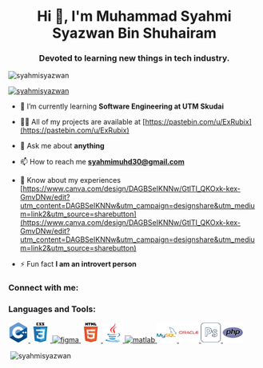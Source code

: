 <h1 align="center">Hi 👋, I'm Muhammad Syahmi Syazwan Bin Shuhairam</h1>
<h3 align="center">Devoted to learning new things in tech industry.</h3>

<p align="left"> <img src="https://komarev.com/ghpvc/?username=syahmisyazwan&label=Profile%20views&color=0e75b6&style=flat" alt="syahmisyazwan" /> </p>

<p align="left"> <a href="https://github.com/ryo-ma/github-profile-trophy"><img src="https://github-profile-trophy.vercel.app/?username=syahmisyazwan" alt="syahmisyazwan" /></a> </p>

- 🌱 I’m currently learning **Software Engineering at UTM Skudai**

- 👨‍💻 All of my projects are available at [https://pastebin.com/u/ExRubix](https://pastebin.com/u/ExRubix)

- 💬 Ask me about **anything**

- 📫 How to reach me **syahmimuhd30@gmail.com**

- 📄 Know about my experiences [https://www.canva.com/design/DAGBSeIKNNw/GtlTI_QKOxk-kex-GmvDNw/edit?utm_content=DAGBSeIKNNw&utm_campaign=designshare&utm_medium=link2&utm_source=sharebutton](https://www.canva.com/design/DAGBSeIKNNw/GtlTI_QKOxk-kex-GmvDNw/edit?utm_content=DAGBSeIKNNw&utm_campaign=designshare&utm_medium=link2&utm_source=sharebutton)

- ⚡ Fun fact **I am an introvert person**

<h3 align="left">Connect with me:</h3>
<p align="left">
</p>

<h3 align="left">Languages and Tools:</h3>
<p align="left"> <a href="https://www.w3schools.com/cpp/" target="_blank" rel="noreferrer"> <img src="https://raw.githubusercontent.com/devicons/devicon/master/icons/cplusplus/cplusplus-original.svg" alt="cplusplus" width="40" height="40"/> </a> <a href="https://www.w3schools.com/css/" target="_blank" rel="noreferrer"> <img src="https://raw.githubusercontent.com/devicons/devicon/master/icons/css3/css3-original-wordmark.svg" alt="css3" width="40" height="40"/> </a> <a href="https://www.figma.com/" target="_blank" rel="noreferrer"> <img src="https://www.vectorlogo.zone/logos/figma/figma-icon.svg" alt="figma" width="40" height="40"/> </a> <a href="https://www.w3.org/html/" target="_blank" rel="noreferrer"> <img src="https://raw.githubusercontent.com/devicons/devicon/master/icons/html5/html5-original-wordmark.svg" alt="html5" width="40" height="40"/> </a> <a href="https://www.java.com" target="_blank" rel="noreferrer"> <img src="https://raw.githubusercontent.com/devicons/devicon/master/icons/java/java-original.svg" alt="java" width="40" height="40"/> </a> <a href="https://www.mathworks.com/" target="_blank" rel="noreferrer"> <img src="https://upload.wikimedia.org/wikipedia/commons/2/21/Matlab_Logo.png" alt="matlab" width="40" height="40"/> </a> <a href="https://www.mysql.com/" target="_blank" rel="noreferrer"> <img src="https://raw.githubusercontent.com/devicons/devicon/master/icons/mysql/mysql-original-wordmark.svg" alt="mysql" width="40" height="40"/> </a> <a href="https://www.oracle.com/" target="_blank" rel="noreferrer"> <img src="https://raw.githubusercontent.com/devicons/devicon/master/icons/oracle/oracle-original.svg" alt="oracle" width="40" height="40"/> </a> <a href="https://www.photoshop.com/en" target="_blank" rel="noreferrer"> <img src="https://raw.githubusercontent.com/devicons/devicon/master/icons/photoshop/photoshop-line.svg" alt="photoshop" width="40" height="40"/> </a> <a href="https://www.php.net" target="_blank" rel="noreferrer"> <img src="https://raw.githubusercontent.com/devicons/devicon/master/icons/php/php-original.svg" alt="php" width="40" height="40"/> </a> </p>

<p>&nbsp;<img align="center" src="https://github-readme-stats.vercel.app/api?username=syahmisyazwan&show_icons=true&locale=en" alt="syahmisyazwan" /></p>
